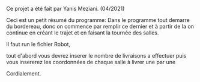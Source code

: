Ce projet a été fait par Yanis Meziani. (04/2021)

Ceci est un petit résumé du programme:
    Dans le programme tout demarre du bordereau, donc on commence par remplir ce dernier et à partir de la on continue
en créant le trajet et en faisant la tournée des salles.

Il faut run le fichier Robot, 

tout d'abord vous devrez inserer le nombre de livraisons a effectuer puis vous insererez les coordonnées de chaque salle à livrer une par une


Cordialement.